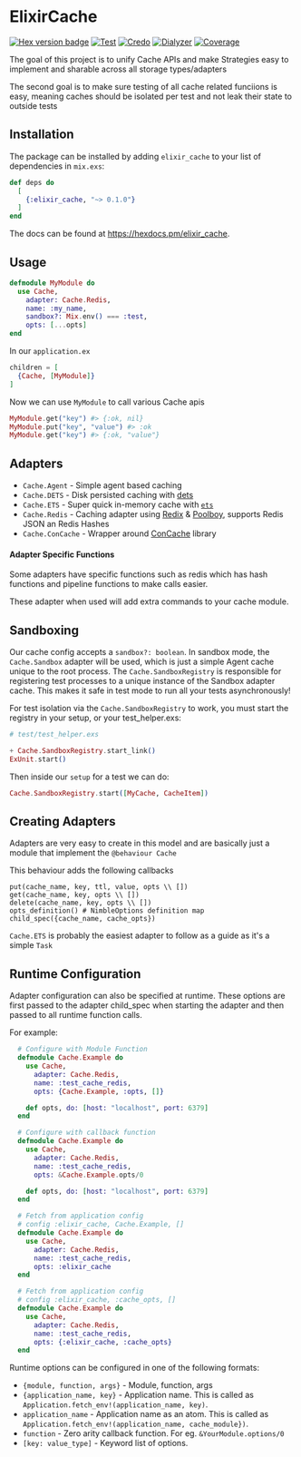 # ElixirCache
[![Hex version badge](https://img.shields.io/hexpm/v/elixir_cache.svg)](https://hex.pm/packages/elixir_cache)
[![Test](https://github.com/MikaAK/elixir_cache/actions/workflows/test.yml/badge.svg)](https://github.com/MikaAK/elixir_cache/actions/workflows/test.yml)
[![Credo](https://github.com/MikaAK/elixir_cache/actions/workflows/credo.yml/badge.svg)](https://github.com/MikaAK/elixir_cache/actions/workflows/credo.yml)
[![Dialyzer](https://github.com/MikaAK/elixir_cache/actions/workflows/dialyzer.yml/badge.svg)](https://github.com/MikaAK/elixir_cache/actions/workflows/dialyzer.yml)
[![Coverage](https://github.com/MikaAK/elixir_cache/actions/workflows/coverage.yml/badge.svg)](https://github.com/MikaAK/elixir_cache/actions/workflows/coverage.yml)

The goal of this project is to unify Cache APIs and make Strategies easy to implement and sharable
across all storage types/adapters

The second goal is to make sure testing of all cache related funciions is easy, meaning caches should be isolated
per test and not leak their state to outside tests

## Installation

The package can be installed by adding `elixir_cache` to your list of dependencies in `mix.exs`:

```elixir
def deps do
  [
    {:elixir_cache, "~> 0.1.0"}
  ]
end
```

The docs can be found at <https://hexdocs.pm/elixir_cache>.

## Usage
```elixir
defmodule MyModule do
  use Cache,
    adapter: Cache.Redis,
    name: :my_name,
    sandbox?: Mix.env() === :test,
    opts: [...opts]
end
```

In our `application.ex`
```elixir
children = [
  {Cache, [MyModule]}
]
```

Now we can use `MyModule` to call various Cache apis

```elixir
MyModule.get("key") #> {:ok, nil}
MyModule.put("key", "value") #> :ok
MyModule.get("key") #> {:ok, "value"}
```

## Adapters
- `Cache.Agent` - Simple agent based caching
- `Cache.DETS`  - Disk persisted caching with [dets](https://www.erlang.org/doc/man/dets.html)
- `Cache.ETS`   - Super quick in-memory cache with [`ets`](https://www.erlang.org/doc/man/ets.html)
- `Cache.Redis` - Caching adapter using [Redix](https://github.com/whatyouhide/redix) & [Poolboy](https://github.com/devinus/poolboy), supports Redis JSON an Redis Hashes
- `Cache.ConCache` - Wrapper around [ConCache](https://github.com/sasa1977/con_cache) library

#### Adapter Specific Functions
Some adapters have specific functions such as redis which has hash functions and pipeline functions to make calls easier.

These adapter when used will add extra commands to your cache module.


## Sandboxing
Our cache config accepts a `sandbox?: boolean`. In sandbox mode, the `Cache.Sandbox` adapter will be used, which is just a simple Agent cache unique to the root process. The `Cache.SandboxRegistry` is responsible for registering test processes to a
unique instance of the Sandbox adapter cache. This makes it safe in test mode to run all your tests asynchronously!

For test isolation via the `Cache.SandboxRegistry` to work, you must start the registry in your setup, or your test_helper.exs:

```elixir
# test/test_helper.exs

+ Cache.SandboxRegistry.start_link()
ExUnit.start()

```

Then inside our `setup` for a test we can do:

```elixir
Cache.SandboxRegistry.start([MyCache, CacheItem])
```

## Creating Adapters
Adapters are very easy to create in this model and are basically just a module that implement the `@behaviour Cache`

This behaviour adds the following callbacks

```
put(cache_name, key, ttl, value, opts \\ [])
get(cache_name, key, opts \\ [])
delete(cache_name, key, opts \\ [])
opts_definition() # NimbleOptions definition map
child_spec({cache_name, cache_opts})
```

`Cache.ETS` is probably the easiest adapter to follow as a guide as it's a simple `Task`

## Runtime Configuration

Adapter configuration can also be specified at runtime. These options are first passed to the adapter
child_spec when starting the adapter and then passed to all runtime function calls.

For example:

```elixir
  # Configure with Module Function
  defmodule Cache.Example do
    use Cache,
      adapter: Cache.Redis,
      name: :test_cache_redis,
      opts: {Cache.Example, :opts, []}

    def opts, do: [host: "localhost", port: 6379]
  end

  # Configure with callback function
  defmodule Cache.Example do
    use Cache,
      adapter: Cache.Redis,
      name: :test_cache_redis,
      opts: &Cache.Example.opts/0

    def opts, do: [host: "localhost", port: 6379]
  end

  # Fetch from application config
  # config :elixir_cache, Cache.Example, []
  defmodule Cache.Example do
    use Cache,
      adapter: Cache.Redis,
      name: :test_cache_redis,
      opts: :elixir_cache
  end

  # Fetch from application config
  # config :elixir_cache, :cache_opts, []
  defmodule Cache.Example do
    use Cache,
      adapter: Cache.Redis,
      name: :test_cache_redis,
      opts: {:elixir_cache, :cache_opts}
  end
```

Runtime options can be configured in one of the following formats:

* `{module, function, args}` - Module, function, args
* `{application_name, key}` - Application name. This is called as `Application.fetch_env!(application_name, key)`.
* `application_name` - Application name as an atom. This is called as `Application.fetch_env!(application_name, cache_module})`.
* `function` - Zero arity callback function. For eg. `&YourModule.options/0`
* `[key: value_type]` - Keyword list of options.
